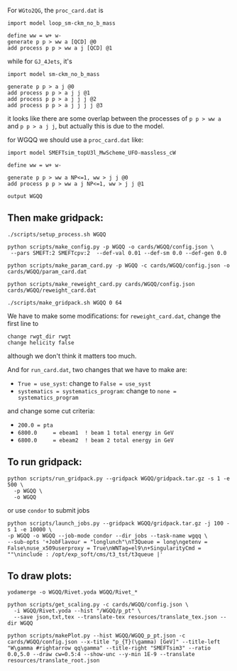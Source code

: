 For `WGto2QG`, the `proc_card.dat` is 
```
import model loop_sm-ckm_no_b_mass

define ww = w+ w-
generate p p > ww a [QCD] @0
add process p p > ww a j [QCD] @1
```
while for `GJ_4Jets`, it's
```
import model sm-ckm_no_b_mass

generate p p > a j @0
add process p p > a j j @1
add process p p > a j j j @2
add process p p > a j j j j @3
```
it looks like there are some overlap between the processes of `p p > ww a` and `p p > a j j`, but actually this is due to the model.

for WGQQ we should use a `proc_card.dat` like: 
```
import model SMEFTsim_topU3l_MwScheme_UFO-massless_cW

define ww = w+ w-

generate p p > ww a NP<=1, ww > j j @0
add process p p > ww a j NP<=1, ww > j j @1

output WGQQ
```

## Then make gridpack:

```shell
./scripts/setup_process.sh WGQQ

python scripts/make_config.py -p WGQQ -o cards/WGQQ/config.json \
 --pars SMEFT:2 SMEFTcpv:2  --def-val 0.01 --def-sm 0.0 --def-gen 0.0

python scripts/make_param_card.py -p WGQQ -c cards/WGQQ/config.json -o cards/WGQQ/param_card.dat

python scripts/make_reweight_card.py cards/WGQQ/config.json cards/WGQQ/reweight_card.dat

./scripts/make_gridpack.sh WGQQ 0 64
```
We have to make some modifications: for `reweight_card.dat`, change the first line to 
```
change rwgt_dir rwgt
change helicity false
```
although we don't think it matters too much.

And for `run_card.dat`, two changes that we have to make are:
- `True = use_syst`: change to `False = use_syst`
- `systematics = systematics_program`: change to `none = systematics_program`

and change some cut criteria:
- `200.0 = pta`
- `6800.0     = ebeam1  ! beam 1 total energy in GeV`
- `6800.0     = ebeam2  ! beam 2 total energy in GeV`






## To run gridpack:
```shell
python scripts/run_gridpack.py --gridpack WGQQ/gridpack.tar.gz -s 1 -e 500 \
  -p WGQQ \
  -o WGQQ
```
or use `condor` to submit jobs
```shell
python scripts/launch_jobs.py --gridpack WGQQ/gridpack.tar.gz -j 100 -s 1 -e 10000 \
-p WGQQ -o WGQQ --job-mode condor --dir jobs --task-name wgqq \
--sub-opts '+JobFlavour = "longlunch"\nT3Queue = long\ngetenv = False\nuse_x509userproxy = True\nWNTag=el9\n+SingularityCmd = ""\ninclude : /opt/exp_soft/cms/t3_tst/t3queue |'
```

## To draw plots:
```shell
yodamerge -o WGQQ/Rivet.yoda WGQQ/Rivet_*

python scripts/get_scaling.py -c cards/WGQQ/config.json \
  -i WGQQ/Rivet.yoda --hist "/WGQQ/p_pt" \
  --save json,txt,tex --translate-tex resources/translate_tex.json --dir WGQQ

python scripts/makePlot.py --hist WGQQ/WGQQ_p_pt.json -c cards/WGQQ/config.json --x-title "p_{T}(\gamma) [GeV]" --title-left "W\gamma #rightarrow qq\gamma" --title-right "SMEFTsim3" --ratio 0.0,5.0 --draw cw=0.5:4 --show-unc --y-min 1E-9 --translate resources/translate_root.json
```

